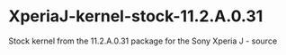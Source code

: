XperiaJ-kernel-stock-11.2.A.0.31
================================

Stock kernel from the 11.2.A.0.31 package for the Sony Xperia J - source
